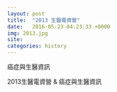 ```yaml
---
layout: post
title:  "2013 生醫電資營"
date:   2016-05-23 04:23:33 +0000
img: 2013.jpg
site:
categories: history
---
```

癌症與生醫資訊

2013生醫電資營 & 癌症與生醫資訊